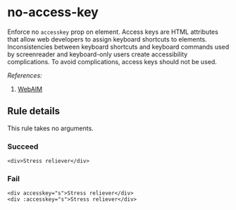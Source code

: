 # no-access-key

Enforce no `accesskey` prop on element. Access keys are HTML attributes that allow web developers to assign keyboard shortcuts to elements. Inconsistencies between keyboard shortcuts and keyboard commands used by screenreader and keyboard-only users create accessibility complications. To avoid complications, access keys should not be used.

_References:_

1. [WebAIM](http://webaim.org/techniques/keyboard/accesskey#spec)

## Rule details

This rule takes no arguments.

### Succeed

```vue
<div>Stress reliever</div>
```

### Fail

```vue
<div accesskey="s">Stress reliever</div>
<div :accesskey="s">Stress reliever</div>
```
